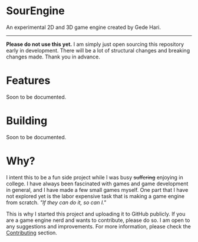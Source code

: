 # SourEngine

An experimental 2D and 3D game engine created by Gede Hari.

---

**Please do not use this yet.** I am simply just open sourcing this repository early in development. There will be a lot of structural changes and breaking changes made. Thank you in advance.

# Features

Soon to be documented.

# Building

Soon to be documented.

# Why?

I intent this to be a fun side project while I was busy ~~suffering~~ enjoying in college. I have always been fascinated with games and game development in general, and I have made a few small games myself. One part that I have not explored yet is the labor expensive task that is making a game engine from scratch. *"If they can do it, so can I."*

This is why I started this project and uploading it to GitHub publicly. If you are a game engine nerd and wants to contribute, please do so. I am open to any suggestions and improvements. For more information, please check the [Contributing](#contributing) section.


